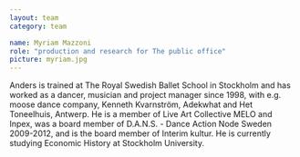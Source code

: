 ```yaml
---
layout: team
category: team

name: Myriam Mazzoni
role: "production and research for The public office"
picture: myriam.jpg
---
```


Anders is trained at The Royal Swedish Ballet School in Stockholm and has worked as a dancer, musician and project manager since 1998, with e.g. moose dance company, Kenneth Kvarnström, Adekwhat and Het Toneelhuis, Antwerp. He is a member of Live Art Collective MELO and Inpex, was a board member of D.A.N.S. - Dance Action Node Sweden 2009-2012, and is the board member of Interim kultur. He is currently studying Economic History at Stockholm University.